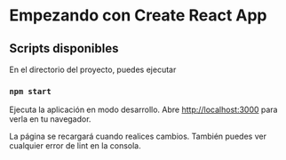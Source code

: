 # Empezando con Create React App


## Scripts disponibles

En el directorio del proyecto, puedes ejecutar

### `npm start`

Ejecuta la aplicación en modo desarrollo.
Abre [http://localhost:3000](http://localhost:3000) para verla en tu navegador.

La página se recargará cuando realices cambios.
También puedes ver cualquier error de lint en la consola.
